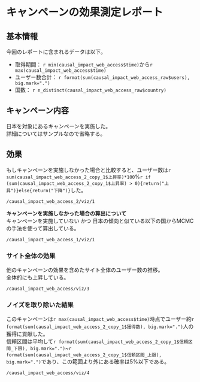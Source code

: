 # キャンペーンの効果測定レポート

## 基本情報
今回のレポートに含まれるデータは以下。

- 取得期間： `r min(causal_impact_web_access$time)`から`r max(causal_impact_web_access$time)`
- ユーザー数合計： `r format(sum(causal_impact_web_access_raw$users), big.mark=".")`
- 国数： `r n_distinct(causal_impact_web_access_raw$country)`

## キャンペーン内容
日本を対象にあるキャンペーンを実施した。  
詳細についてはサンプルなので省略する。

## 効果
もしキャンペーンを実施しなかった場合と比較すると、ユーザー数は`r sum(causal_impact_web_access_2_copy_1$上昇率)*100`%`r if (sum(causal_impact_web_access_2_copy_1$上昇率) > 0){return("上昇")}else{return("下降")}`した。  

```{exploratory}
/causal_impact_web_access_2/viz/1
```

__キャンペーンを実施しなかった場合の算出について__  
キャンペーンを実施していない かつ 日本の傾向と似ている以下の国からMCMCの手法を使って算出している。

```{exploratory}
/causal_impact_web_access_1/viz/1
```


### サイト全体の効果
他のキャンペーンの効果を含めたサイト全体のユーザー数の推移。  
全体的にも上昇している。
```{exploratory}
/causal_impact_web_access/viz/3
```

### ノイズを取り除いた結果
このキャンペーンは`r max(causal_impact_web_access$time)`時点でユーザー約`r format(sum(causal_impact_web_access_2_copy_1$獲得数), big.mark=".")`人の獲得に貢献した。  
信頼区間は平均して`r format(sum(causal_impact_web_access_2_copy_1$信頼区間_下限), big.mark=".")`~`r format(sum(causal_impact_web_access_2_copy_1$信頼区間_上限), big.mark=".")`であり、この範囲より外にある確率は5%以下である。
```{exploratory}
/causal_impact_web_access/viz/4
```
